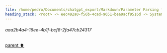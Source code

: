 ```yaml
---
file: /home/pedro/Documents/chatgpt_export/Markdown/Parameter Parsing for Python.md
heading_stack: <root> -> eec492a0-f56b-4cad-9651-bea9acf9516d -> System -> 514f9368-3433-4b57-a224-c3f1504a9180 -> System -> aaa2b4a4-16ee-4b1f-bcf8-2fa47cb24317
---
```

###### aaa2b4a4-16ee-4b1f-bcf8-2fa47cb24317
[parent ⬆️](#514f9368-3433-4b57-a224-c3f1504a9180)
